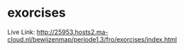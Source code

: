 # exorcises

Live Link: http://25953.hosts2.ma-cloud.nl/bewijzenmap/periode1.3/fro/exorcises/index.html

